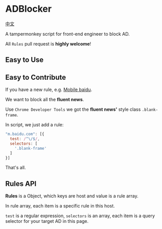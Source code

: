 # ADBlocker

[中文](README.cn.md)

A tampermonkey script for front-end engineer to block AD.

All  `Rules` pull request is **highly welcome**!

## Easy to Use

## Easy to Contribute

If you have a new rule, e.g. [Mobile baidu](https://m.baidu.com/).

We want to block all the **fluent news**.

Use `Chrome Developer Tools` we got the **fluent news'** style class `.blank-frame`.

In script, we just add a rule:

```javascript
"m.baidu.com": [{
  test: /^\/$/,
  selectors: [
    '.blank-frame'
  ]
}]
```

That's all.

## Rules API

**Rules** is a Object, which keys are host and value is a rule array. 

In rule array, each item is a specific rule in this host.

`test` is a regular expression, `selectors` is an array, each item is a query selector for your target AD in this page.